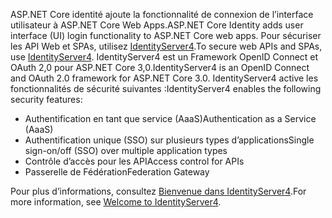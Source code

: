<span data-ttu-id="48b25-101">ASP.NET Core identité ajoute la fonctionnalité de connexion de l’interface utilisateur à ASP.NET Core Web Apps.</span><span class="sxs-lookup"><span data-stu-id="48b25-101">ASP.NET Core Identity adds user interface (UI) login functionality to ASP.NET Core web apps.</span></span> <span data-ttu-id="48b25-102">Pour sécuriser les API Web et SPAs, utilisez [IdentityServer4](https://identityserver.io).</span><span class="sxs-lookup"><span data-stu-id="48b25-102">To secure web APIs and SPAs, use [IdentityServer4](https://identityserver.io).</span></span> <span data-ttu-id="48b25-103">IdentityServer4 est un Framework OpenID Connect et OAuth 2,0 pour ASP.NET Core 3,0.</span><span class="sxs-lookup"><span data-stu-id="48b25-103">IdentityServer4 is an OpenID Connect and OAuth 2.0 framework for ASP.NET Core 3.0.</span></span> <span data-ttu-id="48b25-104">IdentityServer4 active les fonctionnalités de sécurité suivantes :</span><span class="sxs-lookup"><span data-stu-id="48b25-104">IdentityServer4 enables the following security features:</span></span>

* <span data-ttu-id="48b25-105">Authentification en tant que service (AaaS)</span><span class="sxs-lookup"><span data-stu-id="48b25-105">Authentication as a Service (AaaS)</span></span>
* <span data-ttu-id="48b25-106">Authentification unique (SSO) sur plusieurs types d’applications</span><span class="sxs-lookup"><span data-stu-id="48b25-106">Single sign-on/off (SSO) over multiple application types</span></span>
* <span data-ttu-id="48b25-107">Contrôle d’accès pour les API</span><span class="sxs-lookup"><span data-stu-id="48b25-107">Access control for APIs</span></span>
* <span data-ttu-id="48b25-108">Passerelle de Fédération</span><span class="sxs-lookup"><span data-stu-id="48b25-108">Federation Gateway</span></span>

<span data-ttu-id="48b25-109">Pour plus d’informations, consultez [Bienvenue dans IdentityServer4](http://docs.identityserver.io/en/latest/index.html).</span><span class="sxs-lookup"><span data-stu-id="48b25-109">For more information, see [Welcome to IdentityServer4](http://docs.identityserver.io/en/latest/index.html).</span></span>